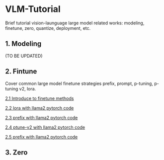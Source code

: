 
# VLM-Tutorial
Brief tutorial vision-launguage large model related works: modeling, finetune, zero, quantize, deployment, etc.


## 1. Modeling
(TO BE UPDATED)

## 2. Fintune
Cover common large model finetune strategies prefix, prompt, p-tuning, p-tuning v2, lora. 

[2.1 Introduce to finetune methods](https://github.com/yzy-jumphigh/vlm-action/blob/main/Tuning/README.md) 

[2.2 lora with llama2 pytorch code](https://github.com/yzy-jumphigh/vlm-action/blob/main/Tuning/llama2_lora.py) 

[2.3 prefix with llama2 pytorch code](https://github.com/yzy-jumphigh/vlm-action/blob/main/Tuning/llama2_prefix.py) 

[2.4 ptune-v2 with llama2 pytorch code](https://github.com/yzy-jumphigh/vlm-action/blob/main/Tuning/llama2_ptune_v2.py) 

[2.5 prefix with llama2 pytorch code](https://github.com/yzy-jumphigh/vlm-action/blob/main/Tuning/llama2_prompt.py) 

## 3. Zero






